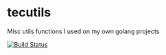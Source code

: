 # tecutils
Misc utils functions I used on my own golang projects

[![Build Status](https://drone.io/github.com/mauleyzaola/kaizen/tecutils/status.png)](https://drone.io/github.com/mauleyzaola/kaizen/tecutils/latest)
